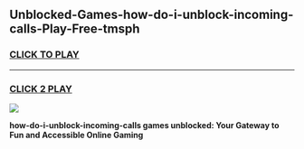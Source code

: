 
## Unblocked-Games-how-do-i-unblock-incoming-calls-Play-Free-tmsph
<h3>
<a href="https://premium76.site?title=how-do-i-unblock-incoming-calls&ref=10A">CLICK TO PLAY</a></h3>
<hr>

<h3>
<a href="https://premium76.site?title=how-do-i-unblock-incoming-calls&ref=10A">CLICK 2 PLAY</a>
  
</h3>

<a href="https://premium76.site?title=how-do-i-unblock-incoming-calls&ref=10A"><img src="https://clearcache.store/games.png"></a>


**how-do-i-unblock-incoming-calls games unblocked: Your Gateway to Fun and Accessible Online Gaming**
